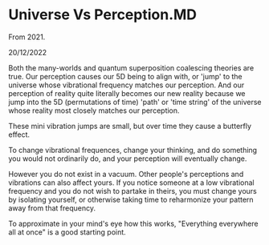 # Universe Vs Perception.MD

From 2021.

20/12/2022

Both the many-worlds and quantum superposition coalescing theories are true. Our perception causes our 5D being to align with, or 'jump' to the universe whose vibrational frequency matches our perception. And our perception of reality quite literally becomes our new reality because we jump into the 5D (permutations of time) 'path' or 'time string' of the universe whose reality most closely matches our perception.

These mini vibration jumps are small, but over time they cause a butterfly effect. 

To change vibrational frequences, change your thinking, and do something you would not ordinarily do, and your perception will eventually change.

However you do not exist in a vacuum. Other people's perceptions and vibrations can also affect yours. If you notice someone at a low vibrational frequency and you do not wish to partake in theirs, you must change yours by isolating yourself, or otherwise taking time to reharmonize your pattern away from that frequency.

To approximate in your mind's eye how this works, "Everything everywhere all at once" is a good starting point.


